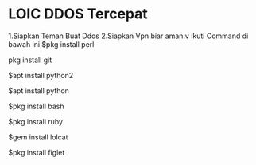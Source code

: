 # LOIC DDOS Tercepat
1.Siapkan Teman Buat Ddos
2.Siapkan Vpn biar aman:v
ikuti Command di bawah ini
$pkg install perl

pkg install git


$apt install python2

$apt install python

$pkg install bash

$pkg install ruby

$gem install lolcat

$pkg install figlet




